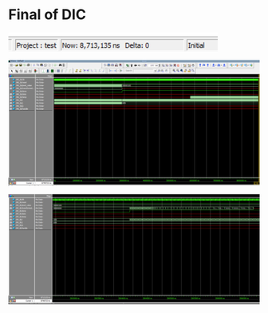 # Final of DIC

![](sim_output_pics/consume_time.png)

![](sim_output_pics/modelsim_out.png)

![](sim_output_pics/modelsim_out_sending.png)
